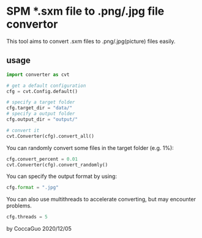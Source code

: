 # SPM *.sxm file to .png/.jpg file convertor
This tool aims to convert .sxm files to .png/.jpg(picture) files easily.
## usage

```python
import converter as cvt

# get a default configuration
cfg = cvt.Config.default()

# specify a target folder 
cfg.target_dir = "data/"
# specify a output folder
cfg.output_dir = "output/"

# convert it
cvt.Converter(cfg).convert_all()
```

You can randomly convert some files in the target folder (e.g. 1%):
```python
cfg.convert_percent = 0.01 
cvt.Converter(cfg).convert_randomly()
```

You can specify the output format by using:
```python
cfg.format = ".jpg"
```

You can also use multithreads to accelerate converting, but may encounter problems.
```python
cfg.threads = 5
```

by CoccaGuo
2020/12/05
